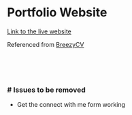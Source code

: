 # Portfolio Website

<a href="https://mhardik003.github.io">Link to the live website</a>

Referenced from <a href="https://themeforest.net/item/breezycv-resume-cv-template/26081195"> BreezyCV </a>

<br>
<br>
<br>

### # Issues to be removed

- Get the connect with me form working
